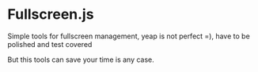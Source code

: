 # Fullscreen.js

Simple tools for fullscreen management, yeap is not perfect =), have to be polished and test covered

But this tools can save your time is any case.